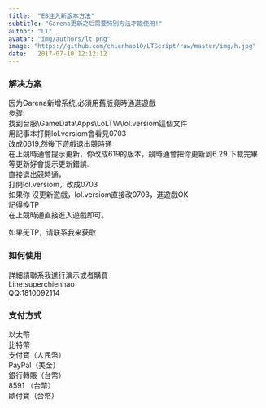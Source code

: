 ```yaml
---
title:  "EB注入新版本方法"
subtitle: "Garena更新之后需要特别方法才能使用!"
author: "LT"
avatar: "img/authors/lt.png"
image: "https://github.com/chienhao10/LTScript/raw/master/img/h.jpg"
date:   2017-07-10 12:12:12
---
```


### 解决方案
因为Garena新增系统,必須用舊版竟時通進遊戲  
步骤:  
找到台服\GameData\Apps\LoLTW\lol.versiom這個文件  
用記事本打開lol.versiom會看見0703  
改成0619,然後下遊戲退出競時通  
在上競時通會提示更新，你改成619的版本，競時通會把你更新到6.29.下載完畢等更新好會提示更新錯誤.  
直接退出競時通，  
打開lol.versiom，改成0703  
如果你 沒更新遊戲，lol.versiom直接改0703，進遊戲OK  
記得換TP  
在上競時通直接進入遊戲即可。  

如果无TP，请联系我来获取

### 如何使用
詳細請聯系我進行演示或者購買  
Line:superchienhao  
QQ:1810092114  

### 支付方式
以太幣  
比特幣  
支付寶（人民幣）  
PayPal（美金）  
銀行轉賬（台幣）  
8591 （台幣）  
歐付寶（台幣）  
